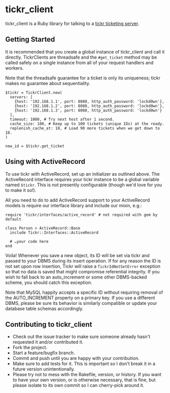 # tickr_client

tickr_client is a Ruby library for talking to a [tickr ticketing server](http://github.com/wistia/tickr-server).

## Getting Started

It is recommended that you create a global instance of tickr_client and call it
directly. TickrClients are threadsafe and the `#get_ticket` method may be
called safely on a single instance from all of your request handlers and
workers.

Note that the threadsafe guarantee for a ticket is only its uniqueness; tickr
makes no guarantee about sequentiality.

    $tickr = TickrClient.new(
      servers: [
        {host: '192.168.1.1', port: 8080, http_auth_password: 'lockd0wn'},
        {host: '192.168.1.2', port: 8080, http_auth_password: 'lockd0wn'},
        {host: '192.168.1.3', port: 8080, http_auth_password: 'lockd0wn'}
      ],
      timeout: 1000, # Try next host after 1 second.
      cache_size: 100, # Keep up to 100 tickets (unique IDs) at the ready.
      replenish_cache_at: 10, # Load 90 more tickets when we get down to 10.
    )
    
    new_id = $tickr.get_ticket

## Using with ActiveRecord

To use tickr with ActiveRecord, set up an initializer as outlined above. The
ActiveRecord interface requires your tickr instance to be a global variable
named `$tickr`. This is not presently configurable (though we'd love for you
to make it so!).

All you need to do to add ActiveRecord support to your ActiveRecord models is
require our interface library and include our mixin, e.g.:

    require 'tickr/interfaces/active_record' # not required with gem by default
    
    class Person < ActiveRecord::Base
      include Tickr::Interfaces::ActiveRecord
      
      # …your code here
    end

Voila! Whenever you save a new object, its ID will be set via tickr and passed
to your DBMS during its insert operation. If for any reason the ID is not set
upon row insertion, Tickr will raise a `TickrIdNotSetError` exception so that
no data is saved that might compromise referential integrity. If you wish to
fall back to an auto_increment or some other DBMS-backed scheme, you should
catch this exception.

Note that MySQL happily accepts a specific ID without requiring removal of the
AUTO_INCREMENT property on a primary key. If you use a different DBMS, please be
sure its behavior is similarly compatible or update your database table schemas
accordingly.

## Contributing to tickr_client
 
* Check out the issue tracker to make sure someone already hasn't requested it and/or contributed it.
* Fork the project.
* Start a feature/bugfix branch.
* Commit and push until you are happy with your contribution.
* Make sure to add tests for it. This is important so I don't break it in a future version unintentionally.
* Please try not to mess with the Rakefile, version, or history. If you want to have your own version, or is otherwise
necessary, that is fine, but please isolate to its own commit so I can cherry-pick around it.


